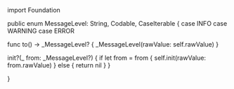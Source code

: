 import Foundation

public enum MessageLevel: String, Codable, CaseIterable {
    case INFO
case WARNING
case ERROR

func to() -> _MessageLevel? {
    _MessageLevel(rawValue: self.rawValue)
}

init?(_ from: _MessageLevel?) {
    if let from = from {
        self.init(rawValue: from.rawValue)
    } else {
        return nil
    }
}

}
